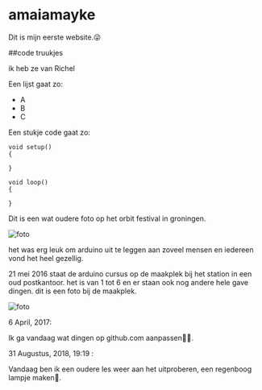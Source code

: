 # amaiamayke


Dit is mijn eerste website.😜

##code truukjes

ik heb ze van Richel



Een lijst gaat zo:

 * A
 * B
 * C

Een stukje code gaat zo:

```
void setup() 
{

}

void loop()
{

}
```

Dit is een wat oudere foto op het orbit festival in groningen.

![foto](20151218OrbitFest.jpg)

het was erg leuk om arduino uit te leggen aan zoveel mensen en iedereen vond het heel gezellig.

21 mei 2016 staat de arduino cursus op de maakplek
bij het station in een oud postkantoor.
het is van 1 tot 6 en er staan ook nog andere hele gave dingen.
dit is een foto bij de maakplek.

![foto](20160521Maakplek2.jpg)

6 April, 2017:

Ik ga vandaag wat dingen op github.com aanpassen👩‍💻.

31 Augustus, 2018, 19:19 :

Vandaag ben ik een oudere les weer aan het uitproberen, een regenboog lampje maken🌈.


